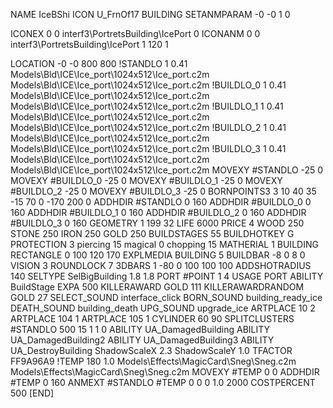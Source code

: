 NAME IceBShi
ICON U_FrnOf17
BUILDING
SETANMPARAM -0 -0 1 0

ICONEX 0 0 interf3\PortretsBuilding\IcePort 0
ICONANM 0 0 interf3\PortretsBuilding\IcePort 1 120 1

LOCATION -0 -0 800 800
!STANDLO      1 0.41 Models\Bld\ICE\Ice_port\1024x512\Ice_port.c2m Models\Bld\ICE\Ice_port\1024x512\Ice_port.c2m
!BUILDLO_0    1 0.41 Models\Bld\ICE\Ice_port\1024x512\Ice_port.c2m Models\Bld\ICE\Ice_port\1024x512\Ice_port.c2m
!BUILDLO_1    1 0.41 Models\Bld\ICE\Ice_port\1024x512\Ice_port.c2m Models\Bld\ICE\Ice_port\1024x512\Ice_port.c2m
!BUILDLO_2    1 0.41 Models\Bld\ICE\Ice_port\1024x512\Ice_port.c2m Models\Bld\ICE\Ice_port\1024x512\Ice_port.c2m
!BUILDLO_3    1 0.41 Models\Bld\ICE\Ice_port\1024x512\Ice_port.c2m Models\Bld\ICE\Ice_port\1024x512\Ice_port.c2m
MOVEXY #STANDLO   -25 0
MOVEXY #BUILDLO_0 -25 0
MOVEXY #BUILDLO_1 -25 0
MOVEXY #BUILDLO_2 -25 0
MOVEXY #BUILDLO_3 -25 0
BORNPOINTS3 3 10 40 35 -15 70 0 -170 200 0
ADDHDIR #STANDLO 0 160
ADDHDIR #BUILDLO_0 0 160
ADDHDIR #BUILDLO_1 0 160
ADDHDIR #BUILDLO_2 0 160
ADDHDIR #BUILDLO_3 0 160
GEOMETRY 1 199 32
LIFE     6000
PRICE 4 WOOD 250 STONE 250 IRON 250 GOLD 250
BUILDSTAGES 55
BUILDHOTKEY		G
PROTECTION 3 piercing 15 magical 0 chopping 15 
MATHERIAL 1 BUILDING
RECTANGLE    0 100 120 170
EXPLMEDIA BUILDING 5
BUILDBAR -8 0 8 0
VISION 3
ROUNDLOCK 7
3DBARS 1 -80 0 100 100 100
ADDSHOTRADIUS 140
SELTYPE SelBigBuilding 1.8 1.8
PORT #POINT 1 4
USAGE PORT
ABILITY BuildStage
EXPA 500
KILLERAWARD             GOLD 111
KILLERAWARDRANDOM       GOLD 27
SELECT_SOUND interface_click
BORN_SOUND building_ready_ice
DEATH_SOUND building_death
UPG_SOUND upgrade_ice
ARTPLACE 10 2
ARTPLACE 104 1
ARTPLACE 105 1
CYLINDER 60 90
SPLITCLUSTERS #STANDLO 500 15 1 1 0
ABILITY UA_DamagedBuilding
ABILITY UA_DamagedBuilding2
ABILITY UA_DamagedBuilding3
ABILITY UA_DestroyBuilding
ShadowScaleX 2.3
ShadowScaleY 1.0
TFACTOR FF9A96A9
!TEMP 180 1.0 Models\Effects\MagicCard\Sneg\Sneg.c2m Models\Effects\MagicCard\Sneg\Sneg.c2m
MOVEXY  #TEMP 0 0
ADDHDIR #TEMP 0 160
ANMEXT #STANDLO #TEMP 0 0 0 1.0 2000
COSTPERCENT 500
[END]

